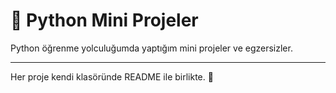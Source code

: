# 🐍 Python Mini Projeler

Python öğrenme yolculuğumda yaptığım mini projeler ve egzersizler.

---

Her proje kendi klasöründe README ile birlikte. 📂
